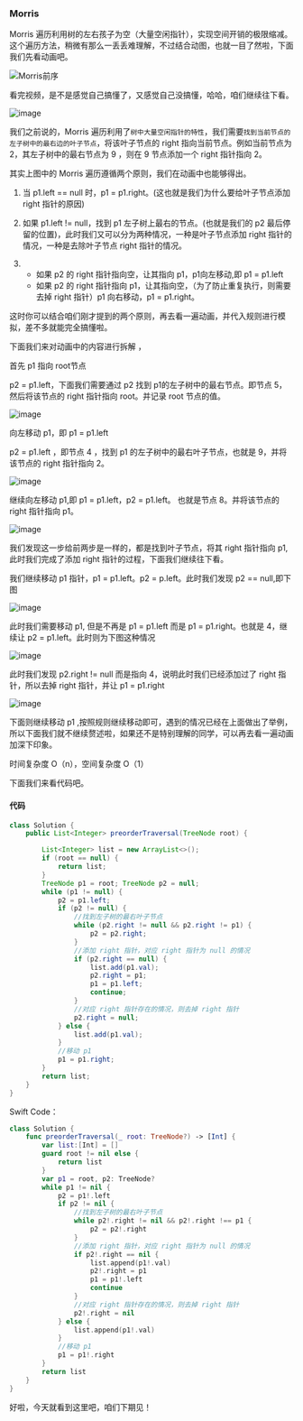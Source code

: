 ### Morris

Morris 遍历利用树的左右孩子为空（大量空闲指针），实现空间开销的极限缩减。这个遍历方法，稍微有那么一丢丢难理解，不过结合动图，也就一目了然啦，下面我们先看动画吧。

![Morris前序](https://img-blog.csdnimg.cn/20210622155959185.gif)



看完视频，是不是感觉自己搞懂了，又感觉自己没搞懂，哈哈，咱们继续往下看。

![image](https://cdn.jsdelivr.net/gh/tan45du/test@master/image.1u3at0ckvn34.png)

我们之前说的，Morris 遍历利用了`树中大量空闲指针的特性`，我们需要`找到当前节点的左子树中的最右边的叶子节点`，将该叶子节点的 right 指向当前节点。例如当前节点为2，其左子树中的最右节点为 9 ，则在 9 节点添加一个 right 指针指向 2。

其实上图中的 Morris 遍历遵循两个原则，我们在动画中也能够得出。 

1. 当 p1.left == null 时，p1 = p1.right。(这也就是我们为什么要给叶子节点添加 right 指针的原因)

2. 如果 p1.left != null，找到 p1 左子树上最右的节点。(也就是我们的 p2 最后停留的位置)，此时我们又可以分为两种情况，一种是叶子节点添加 right 指针的情况，一种是去除叶子节点 right 指针的情况。

3. - 如果 p2 的 right 指针指向空，让其指向 p1，p1向左移动,即 p1 = p1.left
   - 如果 p2 的 right 指针指向 p1，让其指向空，（为了防止重复执行，则需要去掉 right 指针）p1 向右移动，p1 = p1.right。

这时你可以结合咱们刚才提到的两个原则，再去看一遍动画，并代入规则进行模拟，差不多就能完全搞懂啦。

下面我们来对动画中的内容进行拆解 ，

首先 p1 指向 root节点

p2 = p1.left，下面我们需要通过 p2 找到 p1的左子树中的最右节点。即节点 5，然后将该节点的 right 指针指向 root。并记录 root 节点的值。

![image](https://cdn.jsdelivr.net/gh/tan45du/test@master/image.3h60vcjhqo80.png)

向左移动 p1，即 p1 = p1.left

p2 = p1.left ，即节点 4 ，找到 p1 的左子树中的最右叶子节点，也就是 9，并将该节点的 right 指针指向 2。

![image](https://cdn.jsdelivr.net/gh/tan45du/test@master/image.zq91mdjkyzk.png)



继续向左移动 p1,即 p1 =  p1.left，p2 = p1.left。 也就是节点 8。并将该节点的 right 指针指向 p1。

![image](https://cdn.jsdelivr.net/gh/tan45du/test@master/image.5vsh71yrzxs0.png)

 

我们发现这一步给前两步是一样的，都是找到叶子节点，将其 right 指针指向 p1,此时我们完成了添加 right 指针的过程，下面我们继续往下看。

我们继续移动 p1 指针，p1 = p1.left。p2 = p.left。此时我们发现 p2 == null,即下图

![image](https://cdn.jsdelivr.net/gh/tan45du/test@master/image.zk7nxrjdgr.png)

此时我们需要移动 p1, 但是不再是 p1 = p1.left 而是 p1 = p1.right。也就是 4，继续让 p2 = p1.left。此时则为下图这种情况

![image](https://cdn.jsdelivr.net/gh/tan45du/test@master/image.1pjni9r6tkps.png)

此时我们发现 p2.right != null 而是指向 4，说明此时我们已经添加过了 right 指针，所以去掉 right 指针，并让 p1 = p1.right

![image](https://cdn.jsdelivr.net/gh/tan45du/test@master/image.17t7n8yy340w.png)

下面则继续移动  p1 ,按照规则继续移动即可，遇到的情况已经在上面做出了举例，所以下面我们就不继续赘述啦，如果还不是特别理解的同学，可以再去看一遍动画加深下印象。

时间复杂度 O（n），空间复杂度 O（1）

下面我们来看代码吧。

#### 代码

```java
class Solution {
    public List<Integer> preorderTraversal(TreeNode root) {

        List<Integer> list = new ArrayList<>();
        if (root == null) {
            return list;
        }
        TreeNode p1 = root; TreeNode p2 = null;
        while (p1 != null) {
            p2 = p1.left;
            if (p2 != null) {
                //找到左子树的最右叶子节点
                while (p2.right != null && p2.right != p1) {
                    p2 = p2.right;
                }
                //添加 right 指针，对应 right 指针为 null 的情况
                if (p2.right == null) {
                    list.add(p1.val);
                    p2.right = p1;
                    p1 = p1.left;
                    continue;
                }
                //对应 right 指针存在的情况，则去掉 right 指针
                p2.right = null;
            } else {
                list.add(p1.val);
            }
            //移动 p1
            p1 = p1.right;
        }
        return list;
    }
}
```

Swift Code：

```swift
class Solution {
    func preorderTraversal(_ root: TreeNode?) -> [Int] {
        var list:[Int] = []
        guard root != nil else {
            return list
        }
        var p1 = root, p2: TreeNode?
        while p1 != nil {
            p2 = p1!.left
            if p2 != nil {
                //找到左子树的最右叶子节点
                while p2!.right != nil && p2!.right !== p1 {
                    p2 = p2!.right
                }
                //添加 right 指针，对应 right 指针为 null 的情况
                if p2!.right == nil {
                    list.append(p1!.val)
                    p2!.right = p1
                    p1 = p1!.left
                    continue
                }
                //对应 right 指针存在的情况，则去掉 right 指针
                p2!.right = nil
            } else {
                list.append(p1!.val)
            }
            //移动 p1
            p1 = p1!.right
        }
        return list
    }
}
```

好啦，今天就看到这里吧，咱们下期见！